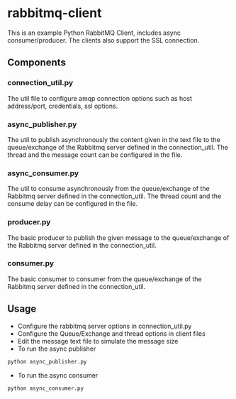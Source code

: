 # rabbitmq-client

This is an example Python RabbitMQ Client, includes async consumer/producer. The clients also support the SSL connection.

## Components

### connection_util.py

The util file to configure amqp connection options such as host address/port, credentials, ssl options.

### async_publisher.py

The util to publish asynchronously the content given in the text file to the queue/exchange of the Rabbitmq server defined in the connection_util. The thread and the message count can be configured in the file.

### async_consumer.py

The util to consume asynchronously from the queue/exchange of the Rabbitmq server defined in the connection_util. The thread count and the consume delay can be configured in the file.

### producer.py

The basic producer to publish the given message to the queue/exchange of the Rabbitmq server defined in the connection_util.

### consumer.py

The basic consumer to consumer from the queue/exchange of the Rabbitmq server defined in the connection_util.

## Usage

* Configure the rabbitmq server options in connection_util.py
* Configure the Queue/Exchange and thread options in client files
* Edit the message text file to simulate the message size
* To run the async publisher

```bash
python async_publisher.py
```

* To run the async consumer

```bash
python async_consumer.py
```
